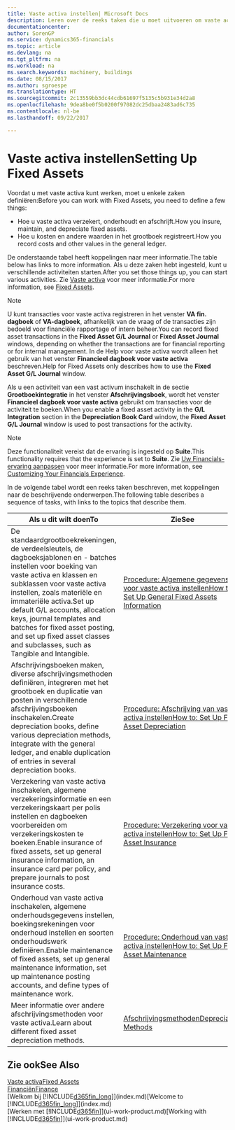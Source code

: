 ```yaml
---
title: Vaste activa instellen| Microsoft Docs
description: Leren over de reeks taken die u moet uitvoeren om vaste activa in te stellen, zoals machines of gebouwen.
documentationcenter: 
author: SorenGP
ms.service: dynamics365-financials
ms.topic: article
ms.devlang: na
ms.tgt_pltfrm: na
ms.workload: na
ms.search.keywords: machinery, buildings
ms.date: 08/15/2017
ms.author: sgroespe
ms.translationtype: HT
ms.sourcegitcommit: 2c13559bb3dc44cdb61697f5135c5b931e34d2a8
ms.openlocfilehash: 9dea8be0f5b0200f97082dc25dbaa2483ad6c735
ms.contentlocale: nl-be
ms.lasthandoff: 09/22/2017

---
```

# <a name="setting-up-fixed-assets"></a><span data-ttu-id="1ec4f-103">Vaste activa instellen</span><span class="sxs-lookup"><span data-stu-id="1ec4f-103">Setting Up Fixed Assets</span></span>
<span data-ttu-id="1ec4f-104">Voordat u met vaste activa kunt werken, moet u enkele zaken definiëren:</span><span class="sxs-lookup"><span data-stu-id="1ec4f-104">Before you can work with Fixed Assets, you need to define a few things:</span></span>  

* <span data-ttu-id="1ec4f-105">Hoe u vaste activa verzekert, onderhoudt en afschrijft.</span><span class="sxs-lookup"><span data-stu-id="1ec4f-105">How you insure, maintain, and depreciate fixed assets.</span></span>  
* <span data-ttu-id="1ec4f-106">Hoe u kosten en andere waarden in het grootboek registreert.</span><span class="sxs-lookup"><span data-stu-id="1ec4f-106">How you record costs and other values in the general ledger.</span></span>  

<span data-ttu-id="1ec4f-107">De onderstaande tabel heeft koppelingen naar meer informatie.</span><span class="sxs-lookup"><span data-stu-id="1ec4f-107">The table below has links to more information.</span></span> <span data-ttu-id="1ec4f-108">Als u deze zaken hebt ingesteld, kunt u verschillende activiteiten starten.</span><span class="sxs-lookup"><span data-stu-id="1ec4f-108">After you set those things up, you can start various activities.</span></span> <span data-ttu-id="1ec4f-109">Zie [Vaste activa](fa-manage.md) voor meer informatie.</span><span class="sxs-lookup"><span data-stu-id="1ec4f-109">For more information, see [Fixed Assets](fa-manage.md).</span></span>  

> [!NOTE]  
>   <span data-ttu-id="1ec4f-110">U kunt transacties voor vaste activa registreren in het venster **VA fin. dagboek** of **VA-dagboek**, afhankelijk van de vraag of de transacties zijn bedoeld voor financiële rapportage of intern beheer.</span><span class="sxs-lookup"><span data-stu-id="1ec4f-110">You can record fixed asset transactions in the **Fixed Asset G/L Journal** or **Fixed Asset Journal** windows, depending on whether the transactions are for financial reporting or for internal management.</span></span> <span data-ttu-id="1ec4f-111">In de Help voor vaste activa wordt alleen het gebruik van het venster **Financieel dagboek voor vaste activa** beschreven.</span><span class="sxs-lookup"><span data-stu-id="1ec4f-111">Help for Fixed Assets only describes how to use the **Fixed Asset G/L Journal** window.</span></span>  

<span data-ttu-id="1ec4f-112">Als u een activiteit van een vast activum inschakelt in de sectie **Grootboekintegratie** in het venster **Afschrijvingsboek**, wordt het venster **Financieel dagboek voor vaste activa** gebruikt om transacties voor de activiteit te boeken.</span><span class="sxs-lookup"><span data-stu-id="1ec4f-112">When you enable a fixed asset activity in the **G/L Integration** section in the **Depreciation Book Card** window, the **Fixed Asset G/L Journal** window is used to post transactions for the activity.</span></span>

> [!NOTE]  
>  <span data-ttu-id="1ec4f-113">Deze functionaliteit vereist dat de ervaring is ingesteld op **Suite**.</span><span class="sxs-lookup"><span data-stu-id="1ec4f-113">This functionality requires that the experience is set to **Suite**.</span></span> <span data-ttu-id="1ec4f-114">Zie [Uw Financials-ervaring aanpassen](ui-experiences.md) voor meer informatie.</span><span class="sxs-lookup"><span data-stu-id="1ec4f-114">For more information, see [Customizing Your Financials Experience](ui-experiences.md).</span></span>  

<span data-ttu-id="1ec4f-115">In de volgende tabel wordt een reeks taken beschreven, met koppelingen naar de beschrijvende onderwerpen.</span><span class="sxs-lookup"><span data-stu-id="1ec4f-115">The following table describes a sequence of tasks, with links to the topics that describe them.</span></span>  

| <span data-ttu-id="1ec4f-116">Als u dit wilt doen</span><span class="sxs-lookup"><span data-stu-id="1ec4f-116">To</span></span> | <span data-ttu-id="1ec4f-117">Zie</span><span class="sxs-lookup"><span data-stu-id="1ec4f-117">See</span></span> |
| --- | --- |
| <span data-ttu-id="1ec4f-118">De standaardgrootboekrekeningen, de verdeelsleutels, de dagboeksjablonen en - batches instellen voor boeking van vaste activa en klassen en subklassen voor vaste activa instellen, zoals materiële en immateriële activa.</span><span class="sxs-lookup"><span data-stu-id="1ec4f-118">Set up default G/L accounts, allocation keys, journal templates and batches for fixed asset posting, and set up fixed asset classes and subclasses, such as Tangible and Intangible.</span></span> |[<span data-ttu-id="1ec4f-119">Procedure: Algemene gegevens voor vaste activa instellen</span><span class="sxs-lookup"><span data-stu-id="1ec4f-119">How to: Set Up General Fixed Assets Information</span></span>](fa-how-setup-general.md) |
| <span data-ttu-id="1ec4f-120">Afschrijvingsboeken maken, diverse afschrijvingsmethoden definiëren, integreren met het grootboek en duplicatie van posten in verschillende afschrijvingsboeken inschakelen.</span><span class="sxs-lookup"><span data-stu-id="1ec4f-120">Create depreciation books, define various depreciation methods, integrate with the general ledger, and enable duplication of entries in several depreciation books.</span></span> |[<span data-ttu-id="1ec4f-121">Procedure: Afschrijving van vaste activa instellen</span><span class="sxs-lookup"><span data-stu-id="1ec4f-121">How to: Set Up Fixed Asset Depreciation</span></span>](fa-how-setup-depreciation.md) |
| <span data-ttu-id="1ec4f-122">Verzekering van vaste activa inschakelen, algemene verzekeringsinformatie en een verzekeringskaart per polis instellen en dagboeken voorbereiden om verzekeringskosten te boeken.</span><span class="sxs-lookup"><span data-stu-id="1ec4f-122">Enable insurance of fixed assets, set up general insurance information, an insurance card per policy, and prepare journals to post insurance costs.</span></span> |[<span data-ttu-id="1ec4f-123">Procedure: Verzekering voor vaste activa instellen</span><span class="sxs-lookup"><span data-stu-id="1ec4f-123">How to: Set Up Fixed Asset Insurance</span></span>](fa-how-setup-insurance.md) |
| <span data-ttu-id="1ec4f-124">Onderhoud van vaste activa inschakelen, algemene onderhoudsgegevens instellen, boekingsrekeningen voor onderhoud instellen en soorten onderhoudswerk definiëren.</span><span class="sxs-lookup"><span data-stu-id="1ec4f-124">Enable maintenance of fixed assets, set up general maintenance information, set up maintenance posting accounts, and define types of maintenance work.</span></span> |[<span data-ttu-id="1ec4f-125">Procedure: Onderhoud van vaste activa instellen</span><span class="sxs-lookup"><span data-stu-id="1ec4f-125">How to: Set Up Fixed Asset Maintenance</span></span>](fa-how-setup-maintenance.md) |
| <span data-ttu-id="1ec4f-126">Meer informatie over andere afschrijvingsmethoden voor vaste activa.</span><span class="sxs-lookup"><span data-stu-id="1ec4f-126">Learn about different fixed asset depreciation methods.</span></span> |[<span data-ttu-id="1ec4f-127">Afschrijvingsmethoden</span><span class="sxs-lookup"><span data-stu-id="1ec4f-127">Depreciation Methods</span></span>](fa-depreciation-methods.md) |

## <a name="see-also"></a><span data-ttu-id="1ec4f-128">Zie ook</span><span class="sxs-lookup"><span data-stu-id="1ec4f-128">See Also</span></span>
[<span data-ttu-id="1ec4f-129">Vaste activa</span><span class="sxs-lookup"><span data-stu-id="1ec4f-129">Fixed Assets</span></span>](fa-manage.md)  
[<span data-ttu-id="1ec4f-130">Financiën</span><span class="sxs-lookup"><span data-stu-id="1ec4f-130">Finance</span></span>](finance.md)  
<span data-ttu-id="1ec4f-131">[Welkom bij [!INCLUDE[d365fin_long](includes/d365fin_long_md.md)]](index.md)</span><span class="sxs-lookup"><span data-stu-id="1ec4f-131">[Welcome to [!INCLUDE[d365fin_long](includes/d365fin_long_md.md)]](index.md)</span></span>  
<span data-ttu-id="1ec4f-132">[Werken met [!INCLUDE[d365fin](includes/d365fin_md.md)]](ui-work-product.md)</span><span class="sxs-lookup"><span data-stu-id="1ec4f-132">[Working with [!INCLUDE[d365fin](includes/d365fin_md.md)]](ui-work-product.md)</span></span>

